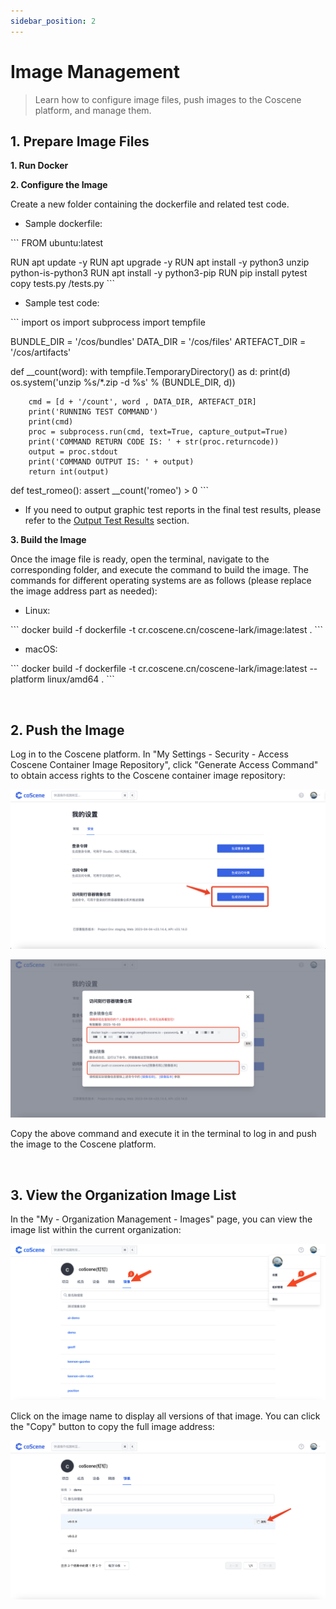 ```yaml
---
sidebar_position: 2
---
```


# Image Management

> Learn how to configure image files, push images to the Coscene platform, and manage them.

## 1. Prepare Image Files

**1. Run Docker**

**2. Configure the Image**

Create a new folder containing the dockerfile and related test code.

- Sample dockerfile:

\```
FROM ubuntu:latest

RUN apt update -y
RUN apt upgrade -y
RUN apt install -y python3 unzip python-is-python3
RUN apt install -y python3-pip
RUN pip install pytest
copy tests.py /tests.py
\```

- Sample test code:

\```
import os
import subprocess
import tempfile

BUNDLE_DIR = '/cos/bundles'
DATA_DIR = '/cos/files'
ARTEFACT_DIR = '/cos/artifacts'

def \_\_count(word):
with tempfile.TemporaryDirectory() as d:
print(d)
os.system('unzip %s/\*.zip -d %s' % (BUNDLE_DIR, d))

        cmd = [d + '/count', word , DATA_DIR, ARTEFACT_DIR]
        print('RUNNING TEST COMMAND')
        print(cmd)
        proc = subprocess.run(cmd, text=True, capture_output=True)
        print('COMMAND RETURN CODE IS: ' + str(proc.returncode))
        output = proc.stdout
        print('COMMAND OUTPUT IS: ' + output)
        return int(output)

def test_romeo():
assert \_\_count('romeo') > 0
\```

- If you need to output graphic test reports in the final test results, please refer to the [Output Test Results](../8-regression/6-status-and-output.md#output-charts) section.

**3. Build the Image**

Once the image file is ready, open the terminal, navigate to the corresponding folder, and execute the command to build the image. The commands for different operating systems are as follows (please replace the image address part as needed):

- Linux:

\```
docker build -f dockerfile -t cr.coscene.cn/coscene-lark/image:latest .
\```

- macOS:

\```
docker build -f dockerfile -t cr.coscene.cn/coscene-lark/image:latest --platform linux/amd64 .
\```

<br />

## 2. Push the Image

Log in to the Coscene platform. In "My Settings - Security - Access Coscene Container Image Repository", click "Generate Access Command" to obtain access rights to the Coscene container image repository:

![image-management-1](../img/generate-token.png)

![image-management-2](../img/copy-cr-command.png)

Copy the above command and execute it in the terminal to log in and push the image to the Coscene platform.

  <br />

## 3. View the Organization Image List

In the "My - Organization Management - Images" page, you can view the image list within the current organization:

![image-management-3](../img/image-list.png)

Click on the image name to display all versions of that image. You can click the "Copy" button to copy the full image address:

![image-management-4](../img/tag-list.png)

  <br />
